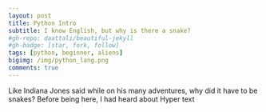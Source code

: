 ```yaml
---
layout: post
title: Python Intro
subtitle: I know English, but why is there a snake?
#gh-repo: daattali/beautiful-jekyll
#gh-badge: [star, fork, follow]
tags: [python, beginner, aliens]
bigimg: /img/python_lang.png
comments: true
---
```


Like Indiana Jones said while on his many adventures, why did it have to be snakes? Before being here, I had heard about Hyper text 
